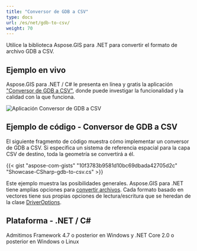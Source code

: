 ```yaml
---
title: "Conversor de GDB a CSV"
type: docs
url: /es/net/gdb-to-csv/
weight: 70
---
```


Utilice la biblioteca Aspose.GIS para .NET para convertir el formato de archivo GDB a CSV.

## **Ejemplo en vivo**

Aspose.GIS para .NET / C# le presenta en línea y gratis la aplicación ["Conversor de GDB a CSV"](https://products.aspose.app/gis/conversion/gdb-to-csv), donde puede investigar la funcionalidad y la calidad con la que funciona.

![Aplicación Conversor de GDB a CSV](conversion.png)

## **Ejemplo de código - Conversor de GDB a CSV**

El siguiente fragmento de código muestra cómo implementar un conversor de GDB a CSV. Si especifica un sistema de referencia espacial para la capa CSV de destino, toda la geometría se convertirá a él. 

{{< gist "aspose-com-gists" "10f3783b9581d10bc69dbada42705d2c" "Showcase-CSharp-gdb-to-csv.cs" >}}

Este ejemplo muestra las posibilidades generales. Aspose.GIS para .NET tiene amplias opciones para [convertir archivos](https://docs.aspose.com/gis/net/vector-layers/). Cada formato basado en vectores tiene sus propias opciones de lectura/escritura que se heredan de la clase [DriverOptions](https://reference.aspose.com/gis/net/aspose.gis/driveroptions).

## **Plataforma - .NET / C#**

Admitimos Framework 4.7 o posterior en Windows y .NET Core 2.0 o posterior en Windows o Linux
